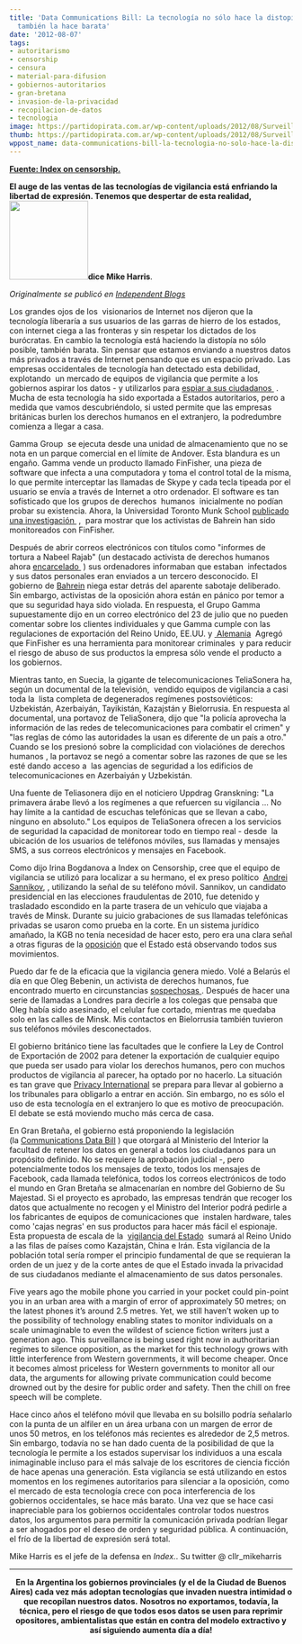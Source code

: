 ```yaml
---
title: 'Data Communications Bill: La tecnología no sólo hace la distopía posible,
  también la hace barata'
date: '2012-08-07'
tags:
- autoritarismo
- censorship
- censura
- material-para-difusion
- gobiernos-autoritarios
- gran-bretana
- invasion-de-la-privacidad
- recopilacion-de-datos
- tecnologia
image: https://partidopirata.com.ar/wp-content/uploads/2012/08/Surveillance-Tech-Cameras-140x140.jpg
thumb: https://partidopirata.com.ar/wp-content/uploads/2012/08/Surveillance-Tech-Cameras-140x140-115x115.jpg
wppost_name: data-communications-bill-la-tecnologia-no-solo-hace-la-distopia-posible-tambien-la-hace-barata
---
```


<strong><a href="http://www.indexoncensorship.org/2012/08/surveillance-technology-human-rights/" target="_blank">Fuente: Index on censorship.</a></strong>

<strong>El auge de las ventas de las tecnologías de vigilancia está enfriando la libertad de expresión. Tenemos que despertar de esta realidad, <a href="https://partidopirata.com.ar/wp-content/uploads/2012/08/Surveillance-Tech-Cameras-140x140.jpg"><img class="alignright size-full wp-image-5812" title="Surveillance-Tech-Cameras-140x140" src="https://partidopirata.com.ar/wp-content/uploads/2012/08/Surveillance-Tech-Cameras-140x140.jpg" alt="" width="140" height="140" /></a>dice Mike Harris</strong>.

<em>Originalmente se publicó en <a title="Independent - Communications Data Bill: Technology is making dystopia not just possible, but cheap " href="http://blogs.independent.co.uk/2012/08/07/communications-data-bill-technology-is-making-dystopia-not-just-possible-but-cheap/" target="_blank">Independent Blogs</a></em>

Los grandes ojos de los  visionarios de Internet nos dijeron que la tecnología liberaría a sus usuarios de las garras de hierro de los estados, con internet ciega a las fronteras y sin respetar los dictados de los burócratas. En cambio la tecnología está haciendo la distopía no sólo posible, también barata. Sin pensar que estamos enviando a nuestros datos más privados a través de Internet pensando que es un espacio privado. Las empresas occidentales de tecnología han detectado esta debilidad,  explotando  un mercado de equipos de vigilancia que permite a los gobiernos aspirar los datos - y utilizarlos para <a title="Index on Censorship - Spy games" href="http://www.indexoncensorship.org/2012/07/olympics-spy-games/" target="_blank">espiar a sus ciudadanos </a> . Mucha de esta tecnología ha sido exportada a Estados autoritarios, pero a medida que vamos descubriéndolo, si usted permite que las empresas británicas burlen los derechos humanos en el extranjero, la podredumbre comienza a llegar a casa.

Gamma Group  se ejecuta desde una unidad de almacenamiento que no se nota en un parque comercial en el límite de Andover. Esta blandura es un engaño. Gamma vende un producto llamado FinFisher, una pieza de software que infecta a una computadora y toma el control total de la misma, lo que permite interceptar las llamadas de Skype y cada tecla tipeada por el usuario se envía a través de Internet a otro ordenador. El software es tan sofísticado que los grupos de derechos  humanos  inicialmente no podían probar su existencia. Ahora, la Universidad Toronto Munk School <a title="University of Toronto - From Bahrain With Love: FinFisher’s Spy Kit Exposed?  " href="https://citizenlab.org/2012/07/from-bahrain-with-love-finfishers-spy-kit-exposed/" target="_blank">publicado una investigación </a> ,  para mostrar que los activistas de Bahrein han sido monitoreados con FinFisher.

Después de abrir correos electrónicos con títulos como "informes de tortura a Nabeel Rajab" (un destacado activista de derechos humanos ahora <a title="Index on Censorship - Index award winner released from prison" href="http://www.indexoncensorship.org/2012/05/index-award-winner-released-from-bahraini-prison/" target="_blank">encarcelado </a> ) sus ordenadores informaban que estaban  infectados y sus datos personales eran enviados a un tercero desconocido. El gobierno de <a title="Index on Censorship - Bahrain" href="http://www.indexoncensorship.org/tag/bahrain/" target="_blank">Bahrein</a> niega estar detrás del aparente sabotaje deliberado. Sin embargo, activistas de la oposición ahora están en pánico por temor a que su seguridad haya sido violada. En respuesta, el Grupo Gamma supuestamente dijo en un correo electrónico del 23 de julio que no pueden comentar sobre los clientes individuales y que Gamma cumple con las regulaciones de exportación del Reino Unido, EE.UU. y <a href="https://email.anlremote.com/owa/redir.aspx?C=e8830eea076547279e85450778800077&amp;URL=http%3a%2f%2ftopics.bloomberg.com%2fgermany%2f" target="_blank"> Alemania</a>  Agregó que FinFisher es una herramienta para monitorear criminales  y para reducir el riesgo de abuso de sus productos la empresa sólo vende el producto a los gobiernos.

Mientras tanto, en Suecia, la gigante de telecomunicaciones TeliaSonera ha, según un documental de la televisión,  vendido equipos de vigilancia a casi toda la  lista completa de degenerados regímenes postsoviéticos: Uzbekistán, Azerbaiyán, Tayikistán, Kazajstán y Bielorrusia. En respuesta al documental, una portavoz de TeliaSonera, dijo que "la policía aprovecha la información de las redes de telecomunicaciones para combatir el crimen" y "las reglas de cómo las autoridades la usan es diferente de un país a otro." Cuando se los presionó sobre la complicidad con violaciónes de derechos humanos , la portavoz se negó a comentar sobre las razones de que se les esté dando acceso a  las agencias de seguridad a los edificios de telecomunicaciones en Azerbaiyán y Uzbekistán.

Una fuente de Teliasonera dijo en el noticiero Uppdrag Granskning: "La primavera árabe llevó a los regímenes a que refuercen su vigilancia ... No hay límite a la cantidad de escuchas telefónicas que se llevan a cabo, ninguno en absoluto." Los equipos de TeliaSonera ofrecen a los servicios de seguridad la capacidad de monitorear todo en tiempo real - desde  la ubicación de los usuarios de teléfonos móviles, sus llamadas y mensajes SMS, a sus correos electrónicos y mensajes en Facebook.

Como dijo Irina Bogdanova a Index on Censorship, cree que el equipo de vigilancia se utilizó para localizar a su hermano, el ex preso político  <a title="Index on Censorship - &quot;My brother is dying in silence&quot;" href="http://www.indexoncensorship.org/2011/12/andrei-sannikov-belarus-artists-manifesto-vaclav-havel/" target="_blank">Andrei Sannikov</a>, , utilizando la señal de su teléfono móvil. Sannikov, un candidato presidencial en las elecciones fraudulentas de 2010, fue detenido y trasladado escondido en la parte trasera de un vehículo que viajaba a través de Minsk. Durante su juicio grabaciones de sus llamadas telefónicas privadas se usaron como prueba en la corte. En un sistema jurídico amañado, la KGB no tenía necesidad de hacer esto, pero era una clara señal a otras figuras de la <a title="Index on Censorship - Sannikov and Bandarenka released, but Belarus is still not free" href="http://www.indexoncensorship.org/2012/04/belarus-sannikov-bandarenka-free/" target="_blank">oposición</a> que el Estado está observando todos sus movimientos.

Puedo dar fe de la eficacia que la vigilancia genera miedo. Volé a Belarús el día en que Oleg Bebenin, un activista de derechos humanos, fue encontrado muerto en circunstancias <a title="Index on Censorship - Europe's shame: The dictatorship of Belarus" href="http://blog.indexoncensorship.org/2010/09/08/europes-shame-the-dictatorship-of-belarus/" target="_blank">sospechosas </a>. Después de hacer una serie de llamadas a Londres para decirle a los colegas que pensaba que Oleg había sido asesinado, el celular fue cortado, mientras me quedaba solo en las calles de Minsk. Mis contactos en Bielorrusia también tuvieron sus teléfonos móviles desconectados.

El gobierno británico tiene las facultades que le confiere la Ley de Control de Exportación de 2002 para detener la exportación de cualquier equipo que pueda ser usado para violar los derechos humanos, pero con muchos productos de vigilancia al parecer, ha optado por no hacerlo. La situación es tan grave que <a title="Privacy International - Privacy International commences legal action against British government for failure to control exports of surveillance technologies  " href="https://www.privacyinternational.org/press-releases/privacy-international-commences-legal-action-against-british-government-for-failure" target="_blank">Privacy International</a> se prepara para llevar al gobierno a los tribunales para obligarlo a entrar en acción. Sin embargo, no es sólo el uso de esta tecnología en el extranjero lo que es motivo de preocupación. El debate se está moviendo mucho más cerca de casa.

En Gran Bretaña, el gobierno está proponiendo la legislación (la <a title="Index on Censorship - The return of a bad idea" href="http://www.indexoncensorship.org/2012/06/cindy-cohn-communications-bill/" target="_blank">Communications Data Bill</a> ) que otorgará al Ministerio del Interior la facultad de retener los datos en general a todos los ciudadanos para un propósito definido. No se requiere la aprobación judicial -, pero potencialmente todos los mensajes de texto, todos los mensajes de Facebook, cada llamada telefónica, todos los correos electrónicos de todo el mundo en Gran Bretaña se almacenarían en nombre del Gobierno de Su Majestad. Si el proyecto es aprobado, las empresas tendrán que recoger los datos que actualmente no recogen y el Ministro del Interior podrá pedirle a los fabricantes de equipos de comunicaciones que  instalen hardware, tales como 'cajas negras' en sus productos para hacer más fácil el espionaje. Esta propuesta de escala de la  <a title="Index on Censorship - Internet freedom under attack" href="http://www.indexoncensorship.org/2012/06/internet-freedom-under-attack/" target="_blank">vigilancia del Estado</a>  sumará al Reino Unido a las filas de países como Kazajstán, China e Irán. Esta vigilancia de la población total sería romper el principio fundamental de que se requieran la orden de un juez y de la corte antes de que el Estado invada la privacidad de sus ciudadanos mediante el almacenamiento de sus datos personales.

Five years ago the mobile phone you carried in your pocket could pin-point you in an urban area with a margin of error of approximately 50 metres; on the latest phones it’s around 2.5 metres. Yet, we still haven’t woken up to the possibility of technology enabling states to monitor individuals on a scale unimaginable to even the wildest of science fiction writers just a generation ago. This surveillance is being used right now in authoritarian regimes to silence opposition, as the market for this technology grows with little interference from Western governments, it will become cheaper. Once it becomes almost priceless for Western governments to monitor all our data, the arguments for allowing private communication could become drowned out by the desire for public order and safety. Then the chill on free speech will be complete.

Hace cinco años el teléfono móvil que llevaba en su bolsillo podría señalarlo con la punta de un alfiler en un área urbana con un margen de error de unos 50 metros, en los teléfonos más recientes es alrededor de 2,5 metros. Sin embargo, todavía no se han dado cuenta de la posibilidad de que la tecnología le permite a los estados supervisar los individuos a una escala inimaginable incluso para el más salvaje de los escritores de ciencia ficción de hace apenas una generación. Esta vigilancia se está utilizando en estos momentos en los regímenes autoritarios para silenciar a la oposición, como el mercado de esta tecnología crece con poca interferencia de los gobiernos occidentales, se hace más barato. Una vez que se hace casi inapreciable para los gobiernos occidentales controlar todos nuestros datos, los argumentos para permitir la comunicación privada podrían llegar a ser ahogados por el deseo de orden y seguridad pública. A continuación, el frío de la libertad de expresión será total.

Mike Harris es el jefe de la defensa en <em>Index.</em>. Su twitter @ cllr_mikeharris

<hr />
<p style="text-align: center;"><strong>En la Argentina los gobiernos provinciales (y el de la Ciudad de Buenos Aires) cada vez más adoptan tecnologías que invaden nuestra intimidad o que recopilan nuestros datos.</strong>
<strong> Nosotros no exportamos, todavía, la técnica, pero el riesgo de que todos esos datos se usen para reprimir opositores, ambientalistas que están en contra del modelo extractivo y así siguiendo aumenta día a día!</strong></p>
